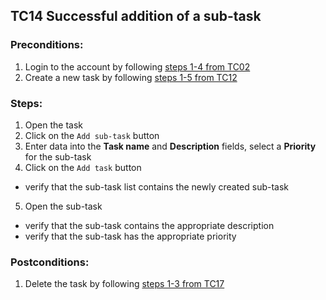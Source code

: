 ## TC14 Successful addition of a sub-task
### Preconditions:
1. Login to the account by following [steps 1-4 from TC02](TC02.md)
2. Create a new task by following [steps 1-5 from TC12](TC12.md)
### Steps:
1. Open the task
2. Click on the `Add sub-task` button
3. Enter data into the **Task name** and **Description** fields, select a **Priority** for the sub-task
4. Click on the `Add task` button
* verify that the sub-task list contains the newly created sub-task
5. Open the sub-task
* verify that the sub-task contains the appropriate description
* verify that the sub-task has the appropriate priority
### Postconditions:
1. Delete the task by following  [steps 1-3 from TC17](TC17.md)